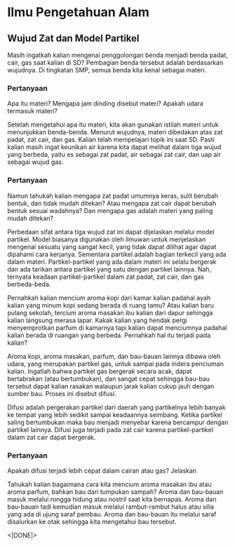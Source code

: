 # Ilmu Pengetahuan Alam

## Wujud Zat dan Model Partikel

Masih ingatkah kalian mengenai penggolongan benda menjadi benda padat, cair, gas saat kalian di SD? Pembagian benda tersebut adalah berdasarkan wujudnya. Di tingkatan SMP, semua benda kita kenal sebagai materi.

### Pertanyaan
Apa itu materi? Mengapa jam dinding disebut materi? Apakah udara termasuk materi?

Setelah mengetahui apa itu materi, kita akan gunakan istilah materi untuk menunjukkan benda-benda. Menurut wujudnya, materi dibedakan atas zat padat, zat cair, dan gas. Kalian telah mempelajari topik ini saat SD. Pasti kalian masih ingat keunikan air karena kita dapat melihat dalam tiga wujud yang berbeda, yaitu es sebagai zat padat, air sebagai zat cair, dan uap air sebagai wujud gas.

### Pertanyaan
Namun tahukah kalian mengapa zat padat umumnya keras, sulit berubah bentuk, dan tidak mudah ditekan? Atau mengapa zat cair dapat berubah bentuk sesuai wadahnya? Dan mengapa gas adalah materi yang paling mudah ditekan? 

Perbedaan sifat antara tiga wujud zat ini dapat dijelaskan melalui model partikel. Model biasanya digunakan oleh ilmuwan untuk menjelaskan mengenai sesuatu yang sangat kecil, yang tidak dapat dilihat agar dapat dipahami cara kerjanya. Sementara partikel adalah bagian terkecil yang ada dalam materi. Partikel-partikel yang ada dalam materi ini selalu bergerak dan ada tarikan antara partikel yang satu dengan partikel lainnya. Nah, ternyata keadaan partikel-partikel dalam zat padat, zat cair, dan gas berbeda-beda.  

Pernahkah kalian mencium aroma kopi dari kamar kalian padahal ayah kalian yang minum kopi sedang berada di ruang tamu? Atau kalian baru pulang sekolah, tercium aroma masakan ibu kalian dari dapur sehingga kalian langsung merasa lapar. Kakak kalian yang hendak pergi menyemprotkan parfum di kamarnya tapi kalian dapat menciumnya padahal kalian berada di ruangan yang berbeda. Pernahkah hal itu terjadi pada kalian?  

Aroma kopi, aroma masakan, parfum, dan bau-bauan lainnya dibawa oleh udara, yang merupakan partikel gas, untuk sampai pada indera penciuman kalian. Ingatlah bahwa partikel gas bergerak secara acak, dapat bertabrakan (atau bertumbukan), dan sangat cepat sehingga bau-bau tersebut dapat kalian rasakan walaupun jarak kalian cukup jauh dengan sumber bau. Proses ini disebut difusi.  

Difusi adalah pergerakan partikel dari daerah yang partikelnya lebih banyak ke tempat yang lebih sedikit sampai keadaannya seimbang. Ketika partikel saling bertumbukan maka bau menjadi menyebar karena bercampur dengan partikel lainnya. Difusi juga terjadi pada zat cair karena partikel-partikel dalam zat cair dapat bergerak.  

### Pertanyaan
Apakah difusi terjadi lebih cepat dalam cairan atau gas? Jelaskan

Tahukah kalian bagaimana cara kita mencium aroma masakan ibu atau aroma parfum, bahkan bau dari tumpukan sampah? Aroma dan bau-bauan masuk melalui rongga hidung atau nostril saat kita bernapas. Aroma dan bau-bauan tadi kemudian masuk melalui rambut-rambut halus atau silia yang ada di ujung saraf pembau. Aroma dan bau-bauan itu melalui saraf disalurkan ke otak sehingga kita mengetahui bau tersebut.

<|DONE|>
